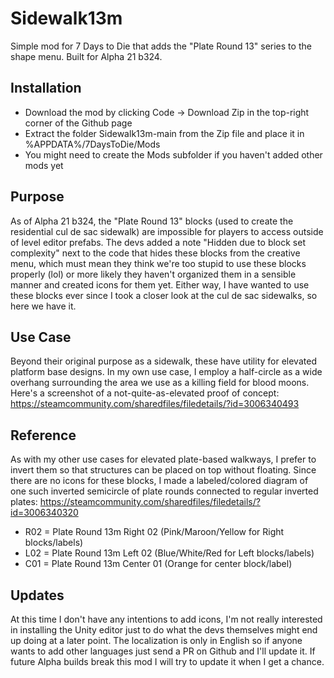 # Sidewalk13m
Simple mod for 7 Days to Die that adds the "Plate Round 13" series to the shape menu. Built for Alpha 21 b324.

## Installation
- Download the mod by clicking Code -> Download Zip in the top-right corner of the Github page
- Extract the folder Sidewalk13m-main from the Zip file and place it in %APPDATA%/7DaysToDie/Mods
- You might need to create the Mods subfolder if you haven't added other mods yet

## Purpose
As of Alpha 21 b324, the "Plate Round 13" blocks (used to create the residential cul de sac sidewalk) are impossible for players to access outside of level editor prefabs. The devs added a note "Hidden due to block set complexity" next to the code that hides these blocks from the creative menu, which must mean they think we're too stupid to use these blocks properly (lol) or more likely they haven't organized them in a sensible manner and created icons for them yet. Either way, I have wanted to use these blocks ever since I took a closer look at the cul de sac sidewalks, so here we have it.

## Use Case
Beyond their original purpose as a sidewalk, these have utility for elevated platform base designs. In my own use case, I employ a half-circle as a wide overhang surrounding the area we use as a killing field for blood moons. Here's a screenshot of a not-quite-as-elevated proof of concept:
https://steamcommunity.com/sharedfiles/filedetails/?id=3006340493

## Reference
As with my other use cases for elevated plate-based walkways, I prefer to invert them so that structures can be placed on top without floating. Since there are no icons for these blocks, I made a labeled/colored diagram of one such inverted semicircle of plate rounds connected to regular inverted plates:
https://steamcommunity.com/sharedfiles/filedetails/?id=3006340320
- R02 = Plate Round 13m Right 02 (Pink/Maroon/Yellow for Right blocks/labels)
- L02 = Plate Round 13m Left 02 (Blue/White/Red for Left blocks/labels)
- C01 = Plate Round 13m Center 01 (Orange for center block/label)

## Updates
At this time I don't have any intentions to add icons, I'm not really interested in installing the Unity editor just to do what the devs themselves might end up doing at a later point. The localization is only in English so if anyone wants to add other languages just send a PR on Github and I'll update it. If future Alpha builds break this mod I will try to update it when I get a chance.
